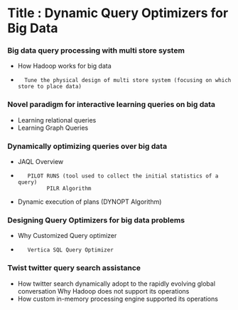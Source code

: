 # Title :  Dynamic Query Optimizers for   Big Data 

### Big data query processing with multi store system 
-	How Hadoop works for  big data 
-       Tune the physical design of multi store system (focusing on which store to place data) 
### Novel paradigm for interactive learning queries on big data 
-	Learning relational queries 
-	Learning Graph Queries 
### Dynamically optimizing queries over big data
-	 JAQL Overview 
-        PILOT RUNS (tool used to collect the initial statistics of a query) 
               PILR Algorithm 
-  Dynamic execution of plans (DYNOPT Algorithm) 
### Designing Query Optimizers for big data problems 
-	 Why Customized Query optimizer 
-        Vertica SQL Query Optimizer 
### Twist twitter query search assistance 
-	How twitter search dynamically adopt to the rapidly evolving global conversation 
	Why Hadoop does not support its operations 
-	How custom in-memory processing engine supported its operations 


